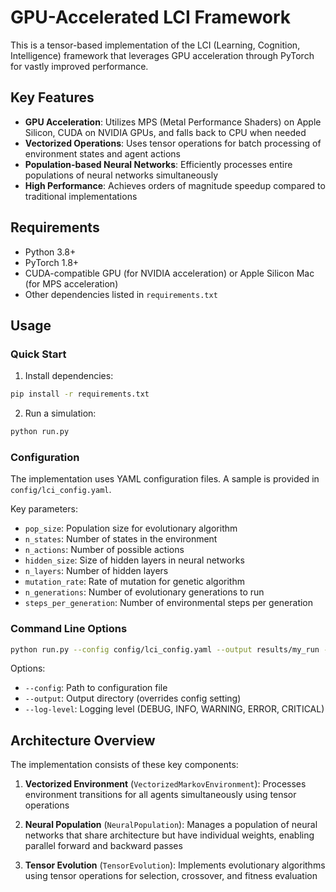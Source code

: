 # GPU-Accelerated LCI Framework

This is a tensor-based implementation of the LCI (Learning, Cognition, Intelligence) framework that leverages GPU acceleration through PyTorch for vastly improved performance.

## Key Features

- **GPU Acceleration**: Utilizes MPS (Metal Performance Shaders) on Apple Silicon, CUDA on NVIDIA GPUs, and falls back to CPU when needed
- **Vectorized Operations**: Uses tensor operations for batch processing of environment states and agent actions
- **Population-based Neural Networks**: Efficiently processes entire populations of neural networks simultaneously
- **High Performance**: Achieves orders of magnitude speedup compared to traditional implementations

## Requirements

- Python 3.8+
- PyTorch 1.8+
- CUDA-compatible GPU (for NVIDIA acceleration) or Apple Silicon Mac (for MPS acceleration)
- Other dependencies listed in `requirements.txt`

## Usage

### Quick Start

1. Install dependencies:
```bash
pip install -r requirements.txt
```

2. Run a simulation:
```bash
python run.py
```

### Configuration

The implementation uses YAML configuration files. A sample is provided in `config/lci_config.yaml`.

Key parameters:
- `pop_size`: Population size for evolutionary algorithm
- `n_states`: Number of states in the environment
- `n_actions`: Number of possible actions
- `hidden_size`: Size of hidden layers in neural networks
- `n_layers`: Number of hidden layers
- `mutation_rate`: Rate of mutation for genetic algorithm
- `n_generations`: Number of evolutionary generations to run
- `steps_per_generation`: Number of environmental steps per generation

### Command Line Options

```bash
python run.py --config config/lci_config.yaml --output results/my_run --log-level INFO
```

Options:
- `--config`: Path to configuration file
- `--output`: Output directory (overrides config setting)
- `--log-level`: Logging level (DEBUG, INFO, WARNING, ERROR, CRITICAL)

## Architecture Overview

The implementation consists of these key components:

1. **Vectorized Environment** (`VectorizedMarkovEnvironment`): Processes environment transitions for all agents simultaneously using tensor operations

2. **Neural Population** (`NeuralPopulation`): Manages a population of neural networks that share architecture but have individual weights, enabling parallel forward and backward passes

3. **Tensor Evolution** (`TensorEvolution`): Implements evolutionary algorithms using tensor operations for selection, crossover, and fitness evaluation
